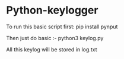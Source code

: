 # Python-keylogger

To run this basic script first:
pip install pynput

Then just do basic :-
python3 keylog.py

All this keylog will be stored in log.txt
